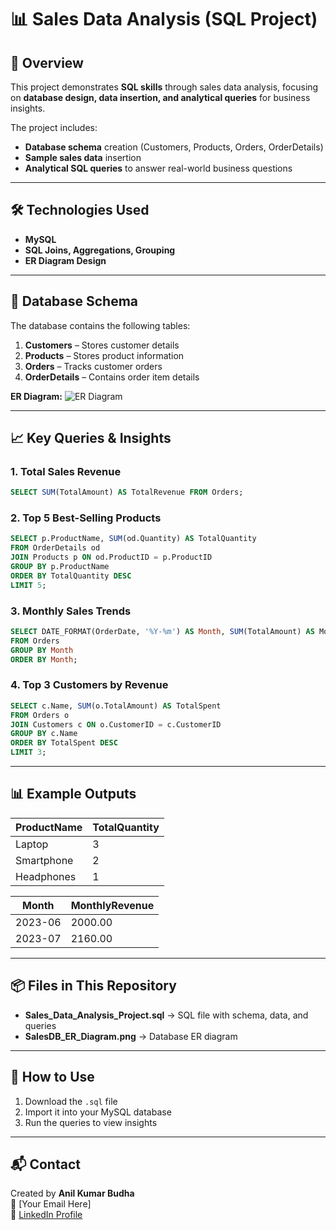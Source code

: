 # 📊 Sales Data Analysis (SQL Project)

## 📌 Overview
This project demonstrates **SQL skills** through sales data analysis, focusing on **database design, data insertion, and analytical queries** for business insights.

The project includes:
- **Database schema** creation (Customers, Products, Orders, OrderDetails)
- **Sample sales data** insertion
- **Analytical SQL queries** to answer real-world business questions

---

## 🛠 Technologies Used
- **MySQL**
- **SQL Joins, Aggregations, Grouping**
- **ER Diagram Design**

---

## 📂 Database Schema
The database contains the following tables:
1. **Customers** – Stores customer details
2. **Products** – Stores product information
3. **Orders** – Tracks customer orders
4. **OrderDetails** – Contains order item details

**ER Diagram:**
![ER Diagram](SalesDB_ER_Diagram.png)

---

## 📈 Key Queries & Insights
### 1. **Total Sales Revenue**
```sql
SELECT SUM(TotalAmount) AS TotalRevenue FROM Orders;
```

### 2. **Top 5 Best-Selling Products**
```sql
SELECT p.ProductName, SUM(od.Quantity) AS TotalQuantity
FROM OrderDetails od
JOIN Products p ON od.ProductID = p.ProductID
GROUP BY p.ProductName
ORDER BY TotalQuantity DESC
LIMIT 5;
```

### 3. **Monthly Sales Trends**
```sql
SELECT DATE_FORMAT(OrderDate, '%Y-%m') AS Month, SUM(TotalAmount) AS MonthlyRevenue
FROM Orders
GROUP BY Month
ORDER BY Month;
```

### 4. **Top 3 Customers by Revenue**
```sql
SELECT c.Name, SUM(o.TotalAmount) AS TotalSpent
FROM Orders o
JOIN Customers c ON o.CustomerID = c.CustomerID
GROUP BY c.Name
ORDER BY TotalSpent DESC
LIMIT 3;
```

---

## 📊 Example Outputs
| ProductName | TotalQuantity |
|-------------|--------------|
| Laptop      | 3            |
| Smartphone  | 2            |
| Headphones  | 1            |

| Month   | MonthlyRevenue |
|---------|---------------|
| 2023-06 | 2000.00        |
| 2023-07 | 2160.00        |

---

## 📦 Files in This Repository
- **Sales_Data_Analysis_Project.sql** → SQL file with schema, data, and queries  
- **SalesDB_ER_Diagram.png** → Database ER diagram  

---

## 🚀 How to Use
1. Download the `.sql` file  
2. Import it into your MySQL database  
3. Run the queries to view insights  

---

## 📬 Contact
Created by **Anil Kumar Budha**  
📧 [Your Email Here]  
🔗 [LinkedIn Profile](https://www.linkedin.com/in/anilkumar-budda-5a240128b)  

